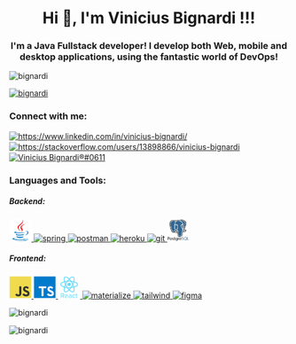 <h1 align="center">Hi 👋, I'm Vinicius Bignardi !!!</h1>
<h3 align="center">I'm a Java Fullstack developer! I develop both Web, mobile and desktop applications, using the fantastic world of DevOps!</h3>

<p align="left"> <img src="https://komarev.com/ghpvc/?username=bignardi&label=Profile%20views&color=9845bf&style=flat" alt="bignardi" /> </p>

<p align="left"> <a href="https://github.com/ryo-ma/github-profile-trophy"><img src="https://github-profile-trophy.vercel.app/?username=bignardi" alt="bignardi" /></a> </p>

<h3 align="left">Connect with me:</h3>
<p align="left">
<a href="https://linkedin.com/in/https://www.linkedin.com/in/vinicius-bignardi/" target="blank"><img align="center" src="https://cdn.jsdelivr.net/npm/simple-icons@3.0.1/icons/linkedin.svg" alt="https://www.linkedin.com/in/vinicius-bignardi/" height="30" width="40" /></a>
<a href="https://stackoverflow.com/users/https://stackoverflow.com/users/13898866/vinicius-bignardi" target="blank"><img align="center" src="https://cdn.jsdelivr.net/npm/simple-icons@3.0.1/icons/stackoverflow.svg" alt="https://stackoverflow.com/users/13898866/vinicius-bignardi" height="30" width="40" /></a>
<a href="https://discord.gg/Vinicius Bignardi®#0611" target="blank"><img align="center" src="https://cdn.jsdelivr.net/npm/simple-icons@3.0.1/icons/discord.svg" alt="Vinicius Bignardi®#0611" height="30" width="40" /></a>
</p>

<h3 align="left">Languages and Tools:</h3>
<p align="left"> 
<h5 align="left">Backend:</h5>
<a href="https://www.java.com" target="_blank"> <img src="https://raw.githubusercontent.com/devicons/devicon/master/icons/java/java-original.svg" alt="java" width="40" height="40"/> </a> 
<a href="https://spring.io/" target="_blank"> <img src="https://www.vectorlogo.zone/logos/springio/springio-icon.svg" alt="spring" width="40" height="40"/> </a> 
<a href="https://postman.com" target="_blank"> <img src="https://www.vectorlogo.zone/logos/getpostman/getpostman-icon.svg" alt="postman" width="40" height="40"/>
<a href="https://heroku.com" target="_blank"> <img src="https://www.vectorlogo.zone/logos/heroku/heroku-icon.svg" alt="heroku" width="40" height="40"/> </a> 
<a href="https://git-scm.com/" target="_blank"> <img src="https://www.vectorlogo.zone/logos/git-scm/git-scm-icon.svg" alt="git" width="40" height="40"/> </a> 
<a href="https://www.postgresql.org" target="_blank"> <img src="https://raw.githubusercontent.com/devicons/devicon/master/icons/postgresql/postgresql-original-wordmark.svg" alt="postgresql" width="40" height="40"/> </a> 
<h5 align="left">Frontend:</h5>
<a href="https://developer.mozilla.org/en-US/docs/Web/JavaScript" target="_blank"> <img src="https://raw.githubusercontent.com/devicons/devicon/master/icons/javascript/javascript-original.svg" alt="javascript" width="40" height="40"/> </a> 
<a href="https://www.typescriptlang.org/" target="_blank"> <img src="https://raw.githubusercontent.com/devicons/devicon/master/icons/typescript/typescript-original.svg" alt="typescript" width="40" height="40"/> </a> 
<a href="https://reactjs.org/" target="_blank"> <img src="https://raw.githubusercontent.com/devicons/devicon/master/icons/react/react-original-wordmark.svg" alt="react" width="40" height="40"/> </a> 
<a href="https://materializecss.com/" target="_blank"> <img src="https://raw.githubusercontent.com/prplx/svg-logos/5585531d45d294869c4eaab4d7cf2e9c167710a9/svg/materialize.svg" alt="materialize" width="40" height="40"/> </a> 
<a href="https://tailwindcss.com/" target="_blank"> <img src="https://www.vectorlogo.zone/logos/tailwindcss/tailwindcss-icon.svg" alt="tailwind" width="40" height="40"/> </a> 
<a href="https://www.figma.com/" target="_blank"> <img src="https://www.vectorlogo.zone/logos/figma/figma-icon.svg" alt="figma" width="40" height="40"/> </a> </a> 
</p>

<p><img align="left" src="https://github-readme-stats.vercel.app/api/top-langs?username=bignardi&show_icons=true&theme=dracula&locale=en&layout=compact" alt="bignardi" /></p>

<br /><p><img align="center" src="https://github-readme-stats.vercel.app/api?username=bignardi&show_icons=true&theme=dracula&locale=en" alt="bignardi" /></p><p><br /></p>

